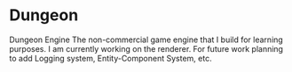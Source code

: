 # Dungeon
Dungeon Engine
The non-commercial game engine that I build for learning purposes. I am currently working on the renderer. For future work planning to add Logging system, Entity-Component System, etc.

